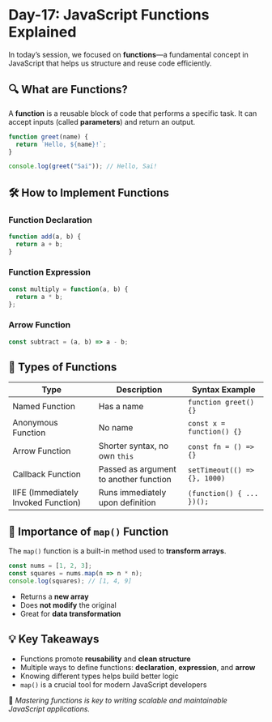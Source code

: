 # Day-17: JavaScript Functions Explained

In today’s session, we focused on **functions**—a fundamental concept in JavaScript that helps us structure and reuse code efficiently.

## 🔍 What are Functions?
A **function** is a reusable block of code that performs a specific task. It can accept inputs (called **parameters**) and return an output.

```javascript
function greet(name) {
  return `Hello, ${name}!`;
}

console.log(greet("Sai")); // Hello, Sai!
```

## 🛠️ How to Implement Functions

### Function Declaration
```javascript
function add(a, b) {
  return a + b;
}
```

### Function Expression
```javascript
const multiply = function(a, b) {
  return a * b;
};
```

### Arrow Function
```javascript
const subtract = (a, b) => a - b;
```

## 🧱 Types of Functions

| Type                                 | Description                                 | Syntax Example                       |
|--------------------------------------|---------------------------------------------|--------------------------------------|
| Named Function                       | Has a name                                  | `function greet() {}`                |
| Anonymous Function                   | No name                                     | `const x = function() {}`           |
| Arrow Function                       | Shorter syntax, no own `this`               | `const fn = () => {}`               |
| Callback Function                    | Passed as argument to another function      | `setTimeout(() => {}, 1000)`        |
| IIFE (Immediately Invoked Function) | Runs immediately upon definition            | `(function() { ... })();`           |

## 🧠 Importance of `map()` Function

The `map()` function is a built-in method used to **transform arrays**.

```javascript
const nums = [1, 2, 3];
const squares = nums.map(n => n * n);
console.log(squares); // [1, 4, 9]
```

- Returns a **new array**
- Does **not modify** the original
- Great for **data transformation**

## 💡 Key Takeaways
- Functions promote **reusability** and **clean structure**
- Multiple ways to define functions: **declaration**, **expression**, and **arrow**
- Knowing different types helps build better logic
- `map()` is a crucial tool for modern JavaScript developers

📌 *Mastering functions is key to writing scalable and maintainable JavaScript applications.*
